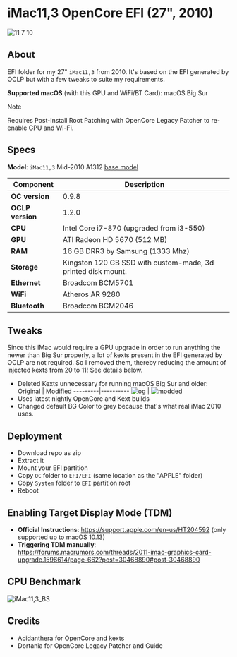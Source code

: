 # iMac11,3 OpenCore EFI (27", 2010)

![11 7 10](https://github.com/5T33Z0/iMac-2010-Big-Sur/assets/76865553/7356e060-832f-4ae4-a88a-ce8042788ac5)

## About
EFI folder for my 27" `iMac11,3` from 2010. It's based on the EFI generated by OCLP but with a few tweaks to suite my requirements.

**Supported macOS** (with this GPU and WiFi/BT Card): macOS Big Sur

> [!NOTE]
> 
> Requires Post-Install Root Patching with OpenCore Legacy Patcher to re-enable GPU and Wi-Fi.

## Specs
**Model**: `iMac11,3` Mid-2010 A1312 [base model](https://everymac.com/systems/apple/imac/specs/imac-core-i3-3.2-27-inch-aluminum-mid-2010-specs.html)

Component | Description
----------|-----------
**OC version** | 0.9.8
**OCLP version** | 1.2.0
**CPU** | Intel Core i7-870 (upgraded from i3-550)
**GPU** | ATI Radeon HD 5670 (512 MB)
**RAM** | 16 GB DRR3 by Samsung (1333 Mhz)
**Storage** | Kingston 120 GB SSD with custom-made, 3d printed disk mount.
**Ethernet** | Broadcom BCM5701
**WiFi** | Atheros AR 9280 
**Bluetooth** | Broadcom BCM2046

## Tweaks
Since this iMac would require a GPU upgrade in order to run anything the newer than Big Sur properly, a lot of kexts present in the EFI generated by OCLP are not required. So I removed them, thereby reducing the amount of injected kexts from 20 to 11! See details below.

- Deleted Kexts unnecessary for running macOS Big Sur and older:
  Original | Modified
  ---------|----------
  ![og](https://github.com/5T33Z0/iMac-2010-Big-Sur/assets/76865553/aa2dc5d0-da40-4abf-8c70-94caee990180) | ![modded](https://github.com/5T33Z0/iMac-2010-Big-Sur/assets/76865553/25c2181d-a300-44a6-841e-31d2e6cd29c6)
- Uses latest nightly OpenCore and Kext builds
- Changed default BG Color to grey because that's what real iMac 2010 uses.

## Deployment
- Download repo as zip
- Extract it
- Mount your EFI partition
- Copy `OC` folder to `EFI/EFI` (same location as the "APPLE" folder)
- Copy `System` folder to `EFI` partition root
- Reboot

## Enabling Target Display Mode (TDM)
- **Official Instructions**: https://support.apple.com/en-us/HT204592 (only supported up to macOS 10.13)
- **Triggering TDM manually**: https://forums.macrumors.com/threads/2011-imac-graphics-card-upgrade.1596614/page-662?post=30468890#post-30468890

## CPU Benchmark

![iMac11,3_BS](https://github.com/5T33Z0/iMac-2010-Big-Sur/assets/76865553/ed8ca274-2f4d-4f05-827a-fccf12546e1f)

## Credits
- Acidanthera for OpenCore and kexts
- Dortania for OpenCore Legacy Patcher and Guide
